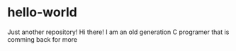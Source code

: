# hello-world

Just another repository!
Hi there! I am an old generation C programer that is comming back for more

